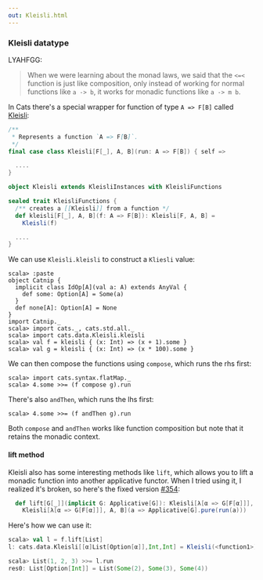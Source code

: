 ```yaml
---
out: Kleisli.html
---
```


  [KleisliSource]: $catsBaseUrl$/core/src/main/scala/scalaz/Kleisli.scala
  [354]: https://github.com/non/cats/pull/354

### Kleisli datatype

LYAHFGG:

> When we were learning about the monad laws, we said that the `<=<` function is just like composition, only instead of working for normal functions like `a -> b`, it works for monadic functions like `a -> m b`.

In Cats there's a special wrapper for function of type `A => F[B]` called [Kleisli][KleisliSource]:

```scala
/**
 * Represents a function `A => F[B]`.
 */
final case class Kleisli[F[_], A, B](run: A => F[B]) { self =>

  ....
}

object Kleisli extends KleisliInstances with KleisliFunctions

sealed trait KleisliFunctions {
  /** creates a [[Kleisli]] from a function */
  def kleisli[F[_], A, B](f: A => F[B]): Kleisli[F, A, B] =
    Kleisli(f)

  ....
}
```

We can use `Kleisli.kleisli` to construct a `Kliesli` value:

```console:new
scala> :paste
object Catnip {
  implicit class IdOp[A](val a: A) extends AnyVal {
    def some: Option[A] = Some(a)
  }
  def none[A]: Option[A] = None
}
import Catnip._
scala> import cats._, cats.std.all._
scala> import cats.data.Kleisli.kleisli
scala> val f = kleisli { (x: Int) => (x + 1).some }
scala> val g = kleisli { (x: Int) => (x * 100).some }
```

We can then compose the functions using `compose`, which runs the rhs first:

```console
scala> import cats.syntax.flatMap._
scala> 4.some >>= (f compose g).run
```

There's also `andThen`, which runs the lhs first:

```console
scala> 4.some >>= (f andThen g).run
```

Both `compose` and `andThen` works like function composition
but note that it retains the monadic context.

#### lift method

Kleisli also has some interesting methods like `lift`,
which allows you to lift a monadic function into another applicative functor.
When I tried using it, I realized it's broken, so here's the fixed version [#354][354]:

```scala
  def lift[G[_]](implicit G: Applicative[G]): Kleisli[λ[α => G[F[α]]], A, B] =
    Kleisli[λ[α => G[F[α]]], A, B](a => Applicative[G].pure(run(a)))
```

Here's how we can use it:

```scala
scala> val l = f.lift[List]
l: cats.data.Kleisli[[α]List[Option[α]],Int,Int] = Kleisli(<function1>)

scala> List(1, 2, 3) >>= l.run
res0: List[Option[Int]] = List(Some(2), Some(3), Some(4))
```
